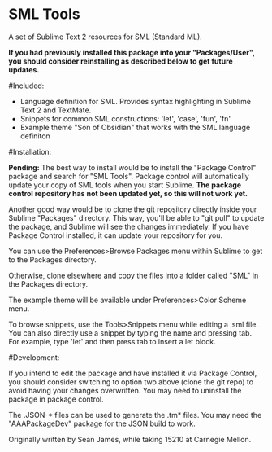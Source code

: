 SML Tools
=======================

A set of Sublime Text 2 resources for SML (Standard ML). 

**If you had previously installed this package into your "Packages/User", you should 
consider reinstalling as described below to get future updates.**

#Included:

- Language definition for SML. Provides syntax highlighting in Sublime Text 2 and TextMate.
- Snippets for common SML constructions: 'let', 'case', 'fun', 'fn'
- Example theme "Son of Obsidian" that works with the SML language definiton

#Installation:

**Pending:** The best way to install would be to install the "Package Control" 
package and search for "SML Tools". Package control will automatically update 
your copy of SML tools when you start Sublime. **The package control repository
has not been updated yet, so this will not work yet.**

Another good way would be to clone the git repository directly inside your
Sublime "Packages" directory. This way, you'll be able to "git pull" to update 
the package, and Sublime will see the changes immediately. If you have Package 
Control installed, it can update your repository for you.

You can use the Preferences>Browse Packages menu within Sublime to get to the Packages directory.

Otherwise, clone elsewhere and copy the files into a folder called "SML" in the Packages 
directory.

The example theme will be available under Preferences>Color Scheme menu.

To browse snippets, use the Tools>Snippets menu while editing a .sml file. You 
can also directly use a snippet by typing the name and pressing tab. For example, 
type 'let' and then press tab to insert a let block.

#Development:

If you intend to edit the package and have installed it via Package Control, you 
should consider switching to option two above (clone the git repo) to avoid having 
your changes overwritten. You may need to uninstall the package in package control.

The .JSON-* files can be used to generate the .tm* files. You may need the "AAAPackageDev"
package for the JSON build to work.

Originally written by Sean James, while taking 15210 at Carnegie Mellon.

